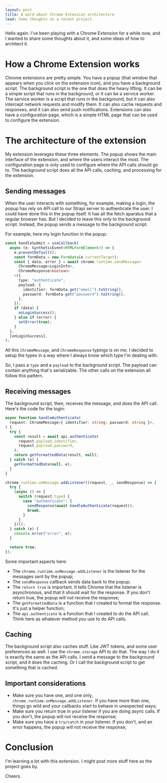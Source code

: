 ```yaml
---
layout: post
title: A word about Chrome Extension architecture
lead: Some thoughts on a recent project.
---
```


Hello again. I've been playing with a Chrome Extension for a while now, and I wanted to share some thoughts about it, and some ideas of how to architect it.

# How a Chrome Extension works

Chrome extensions are pretty simple. You have a popup (that window that appears when you click on the extension icon), and you have a background script. The background script is the one that does the heavy lifting. It can be a simple script that runs in the background, or it can be a service worker. The service worker is a script that runs in the background, but it can also intercept network requests and modify them. It can also cache requests and responses, and it can also send push notifications. Extensions can also have a configuration page, which is a simple HTML page that can be used to configure the extension.

# The architecture of the extension

My extension leverages these three elements. The popup shows the main interface of the extension, and where the users interact the most. The configuration page is only used to configure where the API calls should go to. The background script does all the API calls, caching, and processing for the extension.

## Sending messages

When the user interacts with something, for example, making a login, the popup has rely on API call to our Strapi server to authenticate the user. I could have done this in the popup itself. It has all the fetch aparatus that a regular browser has. But I decided to leave this only to the background script. Instead, the popup sends a message to the background script.

For example, here my login function in the popup:

```ts
const handleSubmit = useCallback(
  async (e: SyntheticEvent<HTMLFormElement>) => {
    e.preventDefault();
    const formData = new FormData(e.currentTarget);
    const { data, error } = await chrome.runtime.sendMessage<
      ChromeMessage<LoginInfo>,
      ChromeResponse<boolean>
    >({
      type: "authenticate",
      payload: {
        identifier: formData.get("email").toString(),
        password: formData.get("password").toString(),
      },
    });
    if (data) {
      onLoginSuccess();
    } else if (error) {
      setError(true);
    }
  },
  [onLoginSuccess],
);
```

All this `ChromeMessage`, and `ChromeResponse` typings is on me. I decided to setup the types in a way where I always know which type I'm dealing with.

So, I pass a `type` and a `payload` to the background script. The payload can contain anything that's serializable. The other calls on the extension all follow this pattern.

## Receiving messages

The background script, then, receives the message, and does the API call. Here's the code for the login:

```ts
async function handleAuthenticate(
  request: ChromeMessage<{ identifier: string; password: string }>,
) {
  try {
    const result = await api.authenticate(
      request.payload.identifier,
      request.payload.password,
    );
    return getFormattedData(result, null);
  } catch (e) {
    getFormattedData(null, e);
  }
}

chrome.runtime.onMessage.addListener((request, _, sendResponse) => {
  try {
    (async () => {
      switch (request.type) {
        case "authenticate": {
          sendResponse(await handleAuthenticate(request));
          break;
        }
      }
    })();
  } catch (e) {
    console.error("error", e);
  }

  return true;
});
```

Some important aspects here:

- The `chrome.runtime.onMessage.addListener` is the listener for the messages sent by the popup;
- The `sendResponse` callback sends data back to the popup;
- The `return true` is important. It tells Chrome that the listener is asynchronous, and that it should wait for the response. If you don't return true, the popup will not receive the response;
- The `getFormattedData` is a function that I created to format the response. It's just a helper function;
- The `api.authenticate` is a function that I created to do the API call. Think here as whatever method you use to do API calls.

## Caching

The background script also caches stuff. Like JWT tokens, and some user preferences as well. I use the `chrome.storage` API to do that. The way I do it is exactly the same as the API calls. I send a message to the background script, and it does the caching. Or I call the background script to get something that is cached.

## Important considerations

- Make sure you have one, and one only, `chrome.runtime.onMessage.addListener`. If you have more than one, things go wild and your callbacks start to behave in unexpected ways;
- Make sure you return true in your listener if you are doing async calls. If you don't, the popup will not receive the response;
- Make sure you have a `try/catch` in your listener. If you don't, and an error happens, the popup will not receive the response;

# Conclusion

I'm learning a lot with this extension. I might post more stuff here as the project goes by.

Cheers.
